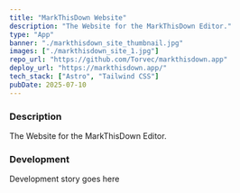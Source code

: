 ```yaml
---
title: "MarkThisDown Website"
description: "The Website for the MarkThisDown Editor."
type: "App"
banner: "./markthisdown_site_thumbnail.jpg"
images: ["./markthisdown_site_1.jpg"]
repo_url: "https://github.com/Torvec/markthisdown.app"
deploy_url: "https://markthisdown.app/"
tech_stack: ["Astro", "Tailwind CSS"]
pubDate: 2025-07-10
---
```


### Description

The Website for the MarkThisDown Editor.

### Development

Development story goes here
